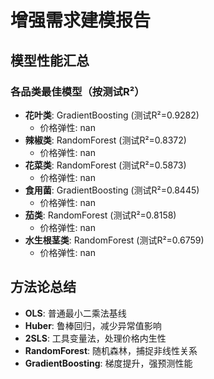 # 增强需求建模报告

## 模型性能汇总

### 各品类最佳模型（按测试R²）
- **花叶类**: GradientBoosting (测试R²=0.9282)
  - 价格弹性: nan
- **辣椒类**: RandomForest (测试R²=0.8372)
  - 价格弹性: nan
- **花菜类**: RandomForest (测试R²=0.5873)
  - 价格弹性: nan
- **食用菌**: GradientBoosting (测试R²=0.8445)
  - 价格弹性: nan
- **茄类**: RandomForest (测试R²=0.8158)
  - 价格弹性: nan
- **水生根茎类**: RandomForest (测试R²=0.6759)
  - 价格弹性: nan

## 方法论总结
- **OLS**: 普通最小二乘法基线
- **Huber**: 鲁棒回归，减少异常值影响
- **2SLS**: 工具变量法，处理价格内生性
- **RandomForest**: 随机森林，捕捉非线性关系
- **GradientBoosting**: 梯度提升，强预测性能